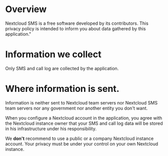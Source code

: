 # Overview

Nextcloud SMS is a free software developed by its contributors. This privacy policy
is intended to inform you about data gathered by this application."

# Information we collect

Only SMS and call log are collected by the application.

# Where information is sent.

Information is neither sent to Nextcloud team servers nor Nextcloud SMS team servers nor
any government nor another entity you don't want.

When you configure a Nextcloud account in the application, you agree with the Nextcloud
instance owner that your SMS and call log data will be stored in his infrastructure
under his responsibility.

We __don't__ recommend to use a public or a company Nextcloud instance account. Your privacy
must be under your control on your own Nextcloud instance.
